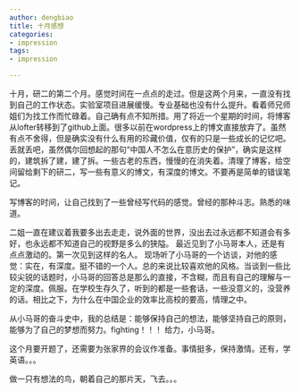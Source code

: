 ```yaml
---
author: dengbiao
title: 十月感想
categories: 
- impression
tags: 
- impression

---
```

十月，研二的第二个月。感觉时间在一点点的走过。但是这两个月来，一直没有找到自己的工作状态。实验室项目进展缓慢。专业基础也没有什么提升。看着师兄师姐们为找工作而忙碌着。自己确有点不知所措。用了将近一个星期的时间，将博客从lofter转移到了github上面。很多以前在wordpress上的博文直接放弃了。虽然有点不舍得，但是确实没有什么有用的珍藏价值，仅有的只是一些成长的记忆吧。丢就丢吧，虽然偶尔回想起的那句“中国人不怎么在意历史的保护”，确实是这样的，建筑拆了建，建了拆。一些古老的东西，慢慢的在消失着。清理了博客，给空间留给剩下的研二，写一些有意义的博文，有深度的博文。不要再是简单的错误笔记。

<!--more-->

写博客的时间，让自己找到了一些曾经写代码的感觉。曾经的那种斗志。熟悉的味道。

二姐一直在建议着我要多出去走走，说外面的世界，没出去过永远都不知道会有多好，也永远都不知道自己的视野是多么的狭隘。 最近见到了小马哥本人，还是有点点激动的。第一次见到这样的名人。
现场听了小马哥的一个访谈，对他的感觉：实在，有深度。挺不错的一个人。总的来说比较喜欢他的风格。当谈到一些比较尖锐的话题时，小马哥的回答总是那么的直接，不含糊，而且有自己的理解与一定的深度。佩服。在学校生存久了，听到的都是一些套话，一些没意义的，没营养的话。相比之下，为什么在中国企业的效率比高校的要高，情理之中。

从小马哥的奋斗史中，我的总结是：能够保持自己的想法，能够坚持自己的原则，能够为了自己的梦想而努力。fighting！！！ 给力，小马哥。

这个月要开题了，还需要为张家界的会议作准备。事情挺多，保持激情。还有，学英语。。。


做一只有想法的鸟，朝着自己的那片天，飞去。。。
